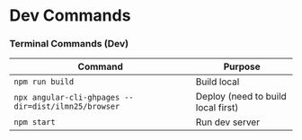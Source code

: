 ﻿# Dev Commands
### Terminal Commands (Dev)
| Command                                             | Purpose                            |
|-----------------------------------------------------|------------------------------------| 
| `npm run build`                                     | Build local                        |
| `npx angular-cli-ghpages --dir=dist/ilmn25/browser` | Deploy (need to build local first) | 
| `npm start`                                         | Run dev server                     |
